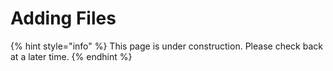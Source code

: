 # Adding Files

{% hint style="info" %}
This page is under construction. Please check back at a later time.
{% endhint %}



